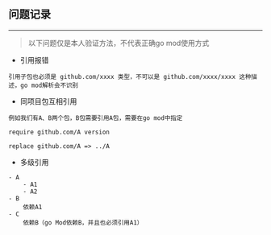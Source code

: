 ## 问题记录

---
> 以下问题仅是本人验证方法，不代表正确go mod使用方式


- 引用报错
````
引用子包也必须是 github.com/xxxx 类型，不可以是 github.com/xxxx/xxxx 这种描述，go mod解析会不识别
```` 

- 同项目包互相引用
````
例如我们有A、B两个包，B包需要引用A包，需要在go mod中指定

require github.com/A version

replace github.com/A => ../A
````

- 多级引用
````
- A
	- A1
	- A2
- B
	依赖A1
- C
	依赖B（go Mod依赖B，并且也必须引用A1）
````